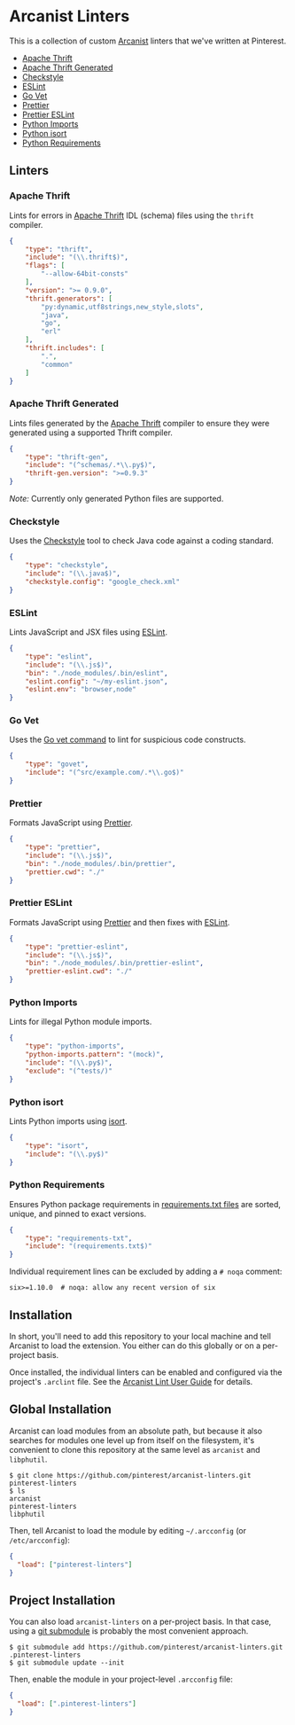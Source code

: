 # Arcanist Linters

This is a collection of custom [Arcanist][] linters that we've written at
Pinterest.

- [Apache Thrift](#apache-thrift)
- [Apache Thrift Generated](#apache-thrift-generated)
- [Checkstyle](#checkstyle)
- [ESLint](#eslint)
- [Go Vet](#go-vet)
- [Prettier](#prettier)
- [Prettier ESLint](#prettier-eslint)
- [Python Imports](#python-imports)
- [Python isort](#python-isort)
- [Python Requirements](#python-requirements)

## Linters

### Apache Thrift

Lints for errors in [Apache Thrift][] IDL (schema) files using the `thrift`
compiler.

```json
{
    "type": "thrift",
    "include": "(\\.thrift$)",
    "flags": [
        "--allow-64bit-consts"
    ],
    "version": ">= 0.9.0",
    "thrift.generators": [
        "py:dynamic,utf8strings,new_style,slots",
        "java",
        "go",
        "erl"
    ],
    "thrift.includes": [
        ".",
        "common"
    ]
}
```

[Apache Thrift]: http://thrift.apache.org/

### Apache Thrift Generated

Lints files generated by the [Apache Thrift][] compiler to ensure they were
generated using a supported Thrift compiler.

```json
{
    "type": "thrift-gen",
    "include": "(^schemas/.*\\.py$)",
    "thrift-gen.version": ">=0.9.3"
}
```

*Note:* Currently only generated Python files are supported.

### Checkstyle

Uses the [Checkstyle](http://checkstyle.sourceforge.net/) tool to check Java
code against a coding standard.

```json
{
    "type": "checkstyle",
    "include": "(\\.java$)",
    "checkstyle.config": "google_check.xml"
}
```

### ESLint

Lints JavaScript and JSX files using [ESLint](https://eslint.org/).

```json
{
    "type": "eslint",
    "include": "(\\.js$)",
    "bin": "./node_modules/.bin/eslint",
    "eslint.config": "~/my-eslint.json",
    "eslint.env": "browser,node"
}
```

### Go Vet

Uses the [Go vet command](https://golang.org/cmd/vet/) to lint for suspicious
code constructs.

```json
{
    "type": "govet",
    "include": "(^src/example.com/.*\\.go$)"
}
```

### Prettier

Formats JavaScript using [Prettier](https://prettier.io/).

```json
{
    "type": "prettier",
    "include": "(\\.js$)",
    "bin": "./node_modules/.bin/prettier",
    "prettier.cwd": "./"
}
```


### Prettier ESLint

Formats JavaScript using [Prettier](https://prettier.io/) and then fixes with [ESLint](https://eslint.org/).

```json
{
    "type": "prettier-eslint",
    "include": "(\\.js$)",
    "bin": "./node_modules/.bin/prettier-eslint",
    "prettier-eslint.cwd": "./"
}
```

### Python Imports

Lints for illegal Python module imports.

```json
{
    "type": "python-imports",
    "python-imports.pattern": "(mock)",
    "include": "(\\.py$)",
    "exclude": "(^tests/)"
}
```

### Python isort

Lints Python imports using [isort](https://github.com/timothycrosley/isort).

```json
{
    "type": "isort",
    "include": "(\\.py$)"
}
```

### Python Requirements

Ensures Python package requirements in [requirements.txt files][req-txt] are
sorted, unique, and pinned to exact versions.

```json
{
    "type": "requirements-txt",
    "include": "(requirements.txt$)"
}
```

Individual requirement lines can be excluded by adding a `# noqa` comment:

```
six>=1.10.0  # noqa: allow any recent version of six
```

[req-txt]: https://pip.readthedocs.org/en/latest/user_guide/#requirements-files

## Installation

In short, you'll need to add this repository to your local machine and tell
Arcanist to load the extension. You either can do this globally or on a
per-project basis.

Once installed, the individual linters can be enabled and configured via the
project's `.arclint` file. See the [Arcanist Lint User Guide][lint-guide] for
details.

## Global Installation

Arcanist can load modules from an absolute path, but because it also searches
for modules one level up from itself on the filesystem, it's convenient to
clone this repository at the same level as `arcanist` and `libphutil`.

```
$ git clone https://github.com/pinterest/arcanist-linters.git pinterest-linters
$ ls
arcanist
pinterest-linters
libphutil
```

Then, tell Arcanist to load the module by editing `~/.arcconfig` (or
`/etc/arcconfig`):

```json
{
  "load": ["pinterest-linters"]
}
```

## Project Installation

You can also load `arcanist-linters` on a per-project basis. In that case,
using a [git submodule](https://git-scm.com/docs/git-submodule) is probably
the most convenient approach.

```
$ git submodule add https://github.com/pinterest/arcanist-linters.git .pinterest-linters
$ git submodule update --init
```

Then, enable the module in your project-level `.arcconfig` file:

```json
{
  "load": [".pinterest-linters"]
}
```

[Arcanist]: https://secure.phabricator.com/book/phabricator/article/arcanist/
[lint-guide]: https://secure.phabricator.com/book/phabricator/article/arcanist_lint/
